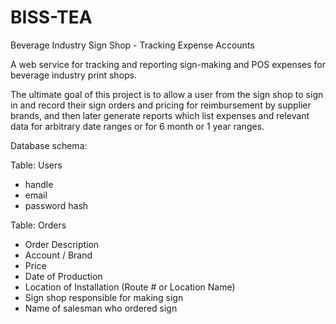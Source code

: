 # BISS-TEA
Beverage Industry Sign Shop - Tracking Expense Accounts

A web service for tracking and reporting sign-making and POS expenses for beverage industry print shops.

The ultimate goal of this project is to allow a user from the sign shop to sign in and record their sign orders and pricing for reimbursement by supplier brands, and then later generate reports which list expenses and relevant data for arbitrary date ranges or for 6 month or 1 year ranges.

Database schema:

Table: Users
  - handle
  - email
  - password hash

Table: Orders
  - Order Description
  - Account / Brand
  - Price
  - Date of Production
  - Location of Installation (Route # or Location Name)
  - Sign shop responsible for making sign
  - Name of salesman who ordered sign
   
  
